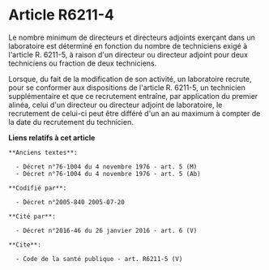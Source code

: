 # Article R6211-4

Le nombre minimum de directeurs et directeurs adjoints exerçant dans un laboratoire est déterminé en fonction du nombre de
techniciens exigé à l'article R. 6211-5, à raison d'un directeur ou directeur adjoint pour deux techniciens ou fraction de
deux techniciens. 

Lorsque, du fait de la modification de son activité, un laboratoire recrute, pour se conformer aux dispositions de l'article
R. 6211-5, un technicien supplémentaire et que ce recrutement entraîne, par application du premier alinéa, celui d'un
directeur ou directeur adjoint de laboratoire, le recrutement de celui-ci peut être différé d'un an au maximum à compter de
la date du recrutement du technicien.

**Liens relatifs à cet article**

	**Anciens textes**:

	  - Décret n°76-1004 du 4 novembre 1976 - art. 5 (M)
	  - Décret n°76-1004 du 4 novembre 1976 - art. 5 (Ab)

	**Codifié par**:

	  - Décret n°2005-840 2005-07-20

	**Cité par**:

	  - Décret n°2016-46 du 26 janvier 2016 - art. 6 (V)

	**Cite**:

	  - Code de la santé publique - art. R6211-5 (V)
